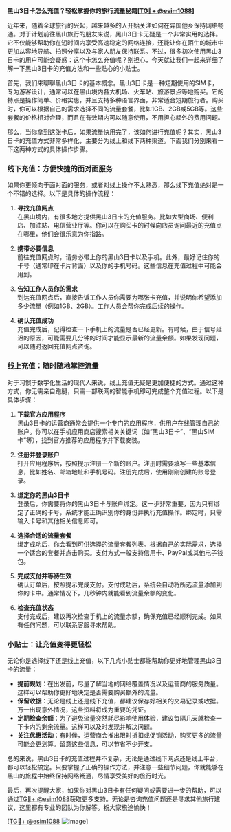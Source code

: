 **黑山3日卡怎么充值？轻松掌握你的旅行流量秘籍[[TG💪+ @esim1088](https://t.me/s/esim1088)]**

近年来，随着全球旅行的兴起，越来越多的人开始关注如何在异国他乡保持网络畅通。对于计划前往黑山旅行的朋友来说，黑山3日卡无疑是一个非常实用的选择。它不仅能够帮助你在短时间内享受高速稳定的网络连接，还能让你在陌生的城市中更加从容地导航、拍照分享以及与家人朋友保持联系。不过，很多初次使用黑山3日卡的用户可能会疑惑：这个卡怎么充值呢？别担心，今天就让我们一起来详细了解一下黑山3日卡的充值方法和一些贴心的小贴士。

首先，我们来聊聊黑山3日卡的基本概念。黑山3日卡是一种短期使用的SIM卡，专为游客设计，通常可以在黑山境内各大机场、火车站、旅游景点等地购买。它的特点是操作简单、价格实惠，并且支持多种语言界面，非常适合短期旅行者。购买时，你可以根据自己的需求选择不同的流量套餐，比如1GB、2GB或5GB等。这些套餐的价格相对合理，而且在有效期内可以随意使用，不用担心额外的费用问题。

那么，当你拿到这张卡后，如果流量快用完了，该如何进行充值呢？其实，黑山3日卡的充值方式非常多样化，主要分为线上和线下两种渠道。下面我们分别来看一下这两种方式的具体操作步骤。

### **线下充值：方便快捷的面对面服务**

如果你更倾向于面对面的服务，或者对线上操作不太熟悉，那么线下充值绝对是一个不错的选择。以下是具体的操作流程：

1. **寻找充值网点**  
   在黑山境内，有很多地方提供黑山3日卡的充值服务。比如大型商场、便利店、加油站、电信营业厅等。你可以在购买卡的时候向店员询问最近的充值点在哪里，他们会很乐意为你指路。

2. **携带必要信息**  
   前往充值网点时，请务必带上你的黑山3日卡以及手机。此外，最好记住你的卡号（通常印在卡片背面）以及你的手机号码。这些信息在充值过程中可能会用到。

3. **告知工作人员你的需求**  
   到达充值网点后，直接告诉工作人员你需要为哪张卡充值，并说明你希望添加多少流量（例如1GB、2GB）。工作人员会帮你完成后续的操作。

4. **确认充值成功**  
   充值完成后，记得检查一下手机上的流量是否已经更新。有时候，由于信号延迟的原因，可能需要几分钟的时间才能显示最新的流量余额。如果发现问题，可以随时返回充值网点咨询。

### **线上充值：随时随地掌控流量**

对于习惯于数字化生活的现代人来说，线上充值无疑是更加便捷的方式。通过这种方式，你无需亲自跑腿，只需一部联网的智能手机即可完成整个充值过程。以下是具体步骤：

1. **下载官方应用程序**  
   黑山3日卡的运营商通常会提供一个专门的应用程序，供用户在线管理自己的账户。你可以在手机应用商店搜索相关关键词（如“黑山3日卡”、“黑山SIM卡”等），找到官方推荐的应用程序并下载安装。

2. **注册并登录账户**  
   打开应用程序后，按照提示注册一个新的账户。注册时需要填写一些基本信息，比如姓名、邮箱地址和手机号码。注册完成后，使用刚刚创建的账号登录。

3. **绑定你的黑山3日卡**  
   登录后，你需要将你的黑山3日卡与账户绑定。这一步非常重要，因为只有绑定了正确的卡号，系统才能正确识别你的身份并执行充值操作。绑定时，只需输入卡号和其他相关信息即可。

4. **选择合适的流量套餐**  
   绑定成功后，你会看到可供选择的流量套餐列表。根据自己的实际需求，选择一个适合的套餐并点击购买。支付方式一般支持信用卡、PayPal或其他电子钱包。

5. **完成支付并等待生效**  
   确认订单后，按照提示完成支付。支付成功后，系统会自动将所选流量添加到你的卡中。通常情况下，几秒钟内就能看到流量余额的变化。

6. **检查充值状态**  
   支付完成后，建议再次检查手机上的流量余额，确保充值已经顺利完成。如果有任何问题，可以联系客服寻求帮助。

### **小贴士：让充值变得更轻松**

无论你是选择线下还是线上充值，以下几点小贴士都能帮助你更好地管理黑山3日卡的流量：

- **提前规划**：在出发前，尽量了解当地的网络覆盖情况以及运营商的服务质量。这样可以帮助你更好地决定是否需要购买额外的流量。
- **保留收据**：无论是线上还是线下充值，都建议保存好相关的交易记录或收据。万一出现意外情况，这些资料将成为重要的凭证。
- **定期检查余额**：为了避免流量突然耗尽影响使用体验，建议每隔几天就检查一下卡内的剩余流量。这样可以及时发现并解决问题。
- **关注优惠活动**：有时候，运营商会推出限时折扣或促销活动，购买更多的流量可能会更划算。留意这些信息，可以节省不少开支。

总的来说，黑山3日卡的充值过程并不复杂，无论是通过线下网点还是线上平台，都可以轻松搞定。只要掌握了正确的操作方法，并注意一些细节问题，你就能够在黑山的旅程中始终保持网络畅通，尽情享受美好的旅行时光。

最后，再次提醒大家，如果你对黑山3日卡有任何疑问或需要进一步的帮助，可以通过[TG💪+ @esim1088](https://t.me/s/esim1088)获取更多支持。无论是咨询充值问题还是寻求其他旅行建议，这里都有专业的团队为你解答。祝大家旅途愉快！

[[TG💪+ @esim1088](https://t.me/s/esim1088) ![Image](https://i.postimg.cc/4NQfJmqS/Snipaste-2025-05-13-00-14-12.png)]